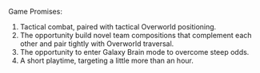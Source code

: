 Game Promises:
1) Tactical combat, paired with tactical Overworld positioning.
2) The opportunity build novel team compositions that complement each other and pair tightly with Overworld traversal.
3) The opportunity to enter Galaxy Brain mode to overcome steep odds.
4) A short playtime, targeting a little more than an hour.